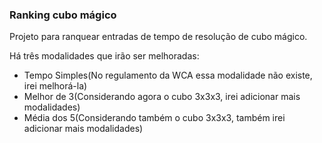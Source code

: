### Ranking cubo mágico

Projeto para ranquear entradas de tempo de resolução de cubo mágico.

Há três modalidades que irão ser melhoradas:

- Tempo Simples(No regulamento da WCA essa modalidade não existe, irei melhorá-la)
- Melhor de 3(Considerando agora o cubo 3x3x3, irei adicionar mais modalidades)
- Média dos 5(Considerando também o cubo 3x3x3, também irei adicionar mais modalidades)

